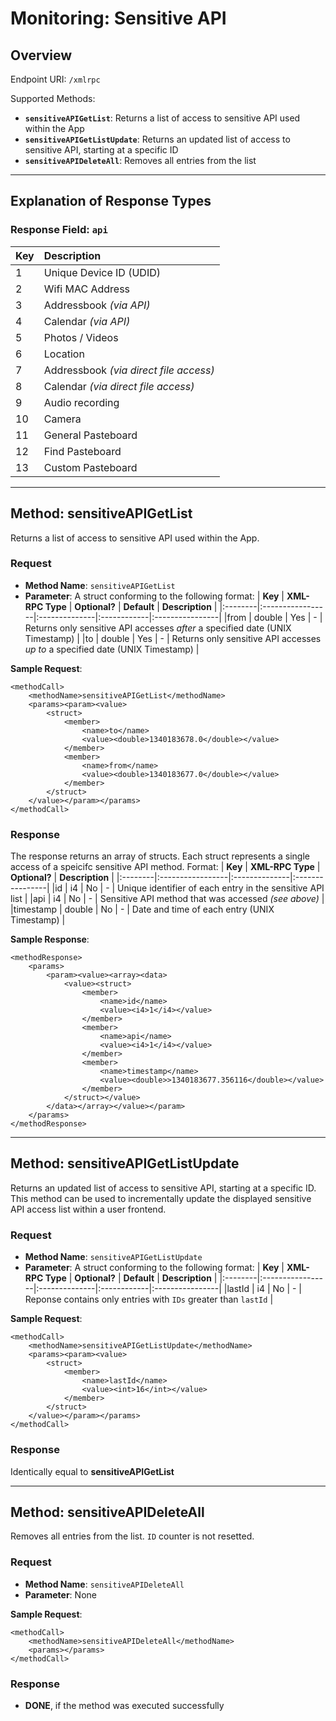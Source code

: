 # Monitoring: Sensitive API #

## Overview ##
Endpoint URI: `/xmlrpc`

Supported Methods:
  * **`sensitiveAPIGetList`**: Returns a list of access to sensitive API used within the App
  * **`sensitiveAPIGetListUpdate`**: Returns an updated list of access to sensitive API, starting at a specific ID
  * **`sensitiveAPIDeleteAll`**: Removes all entries from the list


---


## Explanation of Response Types ##

### Response Field: `api` ###
| **Key** | **Description** |
|:--------|:----------------|
| 1       | Unique Device ID (UDID) |
| 2       | Wifi MAC Address |
| 3       | Addressbook _(via API)_  |
| 4       | Calendar _(via API)_ |
| 5       | Photos / Videos |
| 6       | Location        |
| 7       | Addressbook _(via direct file access)_ |
| 8       | Calendar _(via direct file access)_ |
| 9       | Audio recording |
| 10      | Camera          |
| 11      | General Pasteboard |
| 12      | Find Pasteboard |
| 13      | Custom Pasteboard |

---


## Method: sensitiveAPIGetList ##
Returns a list of access to sensitive API used within the App.

### Request ###
  * **Method Name**: `sensitiveAPIGetList`
  * **Parameter**: A struct conforming to the following format:
| **Key** | **XML-RPC Type** | **Optional?** | **Default** | **Description** |
|:--------|:-----------------|:--------------|:------------|:----------------|
|from     | double           | Yes           | -           | Returns only sensitive API accesses _after_ a specified date (UNIX Timestamp)  |
|to       | double           | Yes           | -           | 	Returns only sensitive API accesses _up to_ a specified date (UNIX Timestamp)  |

**Sample Request**:
```
<methodCall>
	<methodName>sensitiveAPIGetList</methodName>
	<params><param><value>
		<struct>
			<member>
				<name>to</name>
				<value><double>1340183678.0</double></value>
			</member>
			<member>
				<name>from</name>
				<value><double>1340183677.0</double></value>
			</member>
		</struct>
	</value></param></params>
</methodCall>
```

### Response ###
The response returns an array of structs. Each struct represents a single access of a speicifc sensitive API method. Format:
| **Key** | **XML-RPC Type** | **Optional?** | **Description** |
|:--------|:-----------------|:--------------|:----------------|
|id       | i4               | No            | -               | Unique identifier of each entry in the sensitive API list  |
|api      | i4               | No            | -               | Sensitive API method that was accessed _(see above)_ |
|timestamp | double           | No            | -               | Date and time of each entry (UNIX Timestamp)  |

**Sample Response**:
```
<methodResponse>
	<params>
		<param><value><array><data>
			<value><struct>
				<member>
					<name>id</name>
					<value><i4>1</i4></value>
				</member>
				<member>
					<name>api</name>
					<value><i4>1</i4></value>
				</member>
				<member>
					<name>timestamp</name>
					<value><double>>1340183677.356116</double></value>
				</member>
			</struct></value>
		</data></array></value></param>
	</params>
</methodResponse>
```


---


## Method: sensitiveAPIGetListUpdate ##
Returns an updated list of access to sensitive API, starting at a specific ID. This method can be used to incrementally update the displayed sensitive API access list within a user frontend.

### Request ###
  * **Method Name**: `sensitiveAPIGetListUpdate`
  * **Parameter**: A struct conforming to the following format:
| **Key** | **XML-RPC Type** | **Optional?** | **Default** | **Description** |
|:--------|:-----------------|:--------------|:------------|:----------------|
|lastId   | i4               | No            | -           | Reponse contains only entries with `IDs` greater than `lastId` |

**Sample Request**:
```
<methodCall>
	<methodName>sensitiveAPIGetListUpdate</methodName>
	<params><param><value>
		<struct>
			<member>
				<name>lastId</name>
				<value><int>16</int></value>
			</member>
		</struct>
	</value></param></params>
</methodCall>
```

### Response ###
Identically equal to **sensitiveAPIGetList**


---


## Method: sensitiveAPIDeleteAll ##
Removes all entries from the list. `ID` counter is not resetted.

### Request ###
  * **Method Name**: `sensitiveAPIDeleteAll`
  * **Parameter**: None

**Sample Request**:
```
<methodCall>
	<methodName>sensitiveAPIDeleteAll</methodName>
	<params></params>
</methodCall>
```

### Response ###

  * **DONE**, if the method was executed successfully
